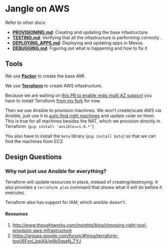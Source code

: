 # Jangle on AWS

Refer to other docs:

* [**PROVISIONING.md**](PROVISIONING.md): Creating and updating the base
  infastructure.
* [**TESTING.md**](TESTING.md): Verifying that all the infastructure is
  performing correctly .
* [**DEPLOYING_APPS.md**](DEPLOYING_APPS.md): Deploying and updating
  apps in Mesos.
* [**DEBUGGING.md**](DEBUGGING.md): Figuring out what is happening and how
  to fix it

## Tools
We use **[Packer](https://www.packer.io)** to create the base AMI.

We use **[Terraform](https://www.terraform.io/)** to create AWS
infastructure.

Because we are waiting on [this PR to enable redis multi AZ support](https://github.com/hashicorp/terraform/pull/2945) you
have to install Terraform [from my fork](https://github.com/saulshanabrook/terraform)
for now.

Then we use Ansible to provision machines. We won't create/scale AWS via Ansible,
just use it to [auto-find right machines](http://docs.ansible.com/guide_aws.html#tags-and-groups-and-variables)
and update code on them. This is true for all machines besides the NAT, which we
provision directly in Terraform. (`pip install 'ansible==1.9.*'`)

You also have to install the `boto` library (`pip install boto`) so that we
can find the machines from EC2.

## Design Questions
### Why not just use Ansible for everything?
Terraform will update resources in place, instead of creating/destroying.
It also provides a `terraform plan` command that shows what it will do before
it executes.

Terraform also has support for IAM, which ansible doesn't.

#### Resources
1. http://www.thoughtworks.com/insights/blog/choosing-right-tool-provision-aws-infrastructure
2. https://groups.google.com/forum/#!msg/terraform-tool/6Fxnl_bejX4/w6kSgseN_TYJ
